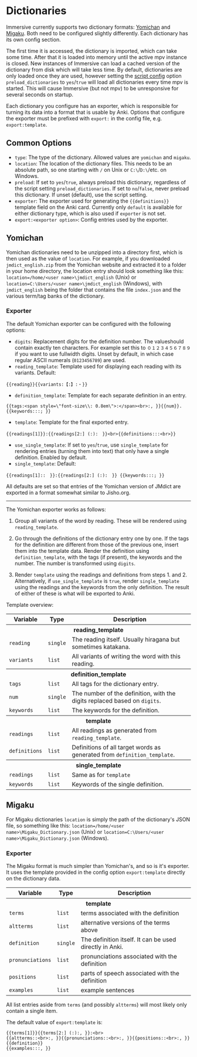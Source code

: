 # Dictionaries

Immersive currently supports two dictionary formats:
[Yomichan](https://foosoft.net/projects/yomichan/) and
[Migaku](https://ankiweb.net/shared/info/1655992655). Both need to be
configured slightly differently. Each dictionary has its own config section.

The first time it is accessed, the dictionary is imported, which can take some
time. After that it is loaded into memory until the active mpv instance is
closed. New instances of Immersive can load a cached version of the dictionary
from disk which will take less time. By default, dictionaries are only loaded
once they are used, however setting the [script config](doc/script-config.md)
option `preload_dictionaries` to `yes`/`true` will load all dictionaries every
time mpv is started. This will cause Immersive (but not mpv) to be
unresponsive for several seconds on startup.

Each dictionary you configure has an exporter, which is responsible for
turning its data into a format that is usable by Anki. Options that configure
the exporter must be prefixed with `export:` in the config file, e.g.
`export:template`.

## Common Options

- `type`: The type of the dictionary. Allowed values are `yomichan` and `migaku`.
- `location`: The location of the dictionary files. This needs to be an absolute
  path, so one starting with `/` on Unix or `C:\`/`D:\`/etc. on Windows.
- `preload`: If set to `yes`/`true`, always preload this dictionary,
  regardless of the script setting `preload_dictionaries`. If set to
  `no`/`false`, never preload this dictionary. If unset (default), use the
  script setting.
- `exporter`: The exporter used for generating the `{{definitions}}` template
  field on the Anki card. Currently only `default` is available for either
  dictionary type, which is also used if `exporter` is not set.
- `export:<exporter option>`: Config entries used by the exporter.


## Yomichan

Yomichan dictionaries need to be unzipped into a directory first, which is
then used as the value of `location`. For example, if you downloaded
`jmdict_english.zip` from the Yomichan website and extracted it to a folder in
your home directory, the location entry should look something like this:
`location=/home/<user name>\jmdict_english` (Unix) or `location=C:\Users/<user
name>\jmdict_english` (Windows), with `jmdict_english` being the folder that
contains the file `index.json` and the various term/tag banks of the
dictionary.

### Exporter

The default Yomichan exporter can be configured with the following options:

- `digits`: Replacement digits for the definition number. The valueshould
  contain exactly ten characters. For example set this to `０１２３４５６７８９` if you
  want to use fullwidth digits. Unset by default, in which case regular ASCII
  numerals (`0123456789`) are used.
- `reading_template`: Template used for displaying each reading with its
  variants. Default:

```
{{reading}}{{variants:【:】:・}}
```

- `definition_template`: Template for each separate definition in an entry.

```
{{tags:<span style=\"font-size\\: 0.8em\">:</span><br>:, }}{{num}}. {{keywords:::; }}
```

- `template`: Template for the final exported entry.

```
{{readings[1]}}:{{readings[2:] (:):　}}<br>{{definitions:::<br>}}
```

- `use_single_template`: If set to `yes`/`true`, use `single_template` for
  rendering entries (turning them into text) that only have a single definition.
  Enabled by default.
- `single_template`: Default:

```
{{readings[1]::　}}:{{readings[2:] (:):　}} {{keywords:::; }}
```

All defaults are set so that entries of the Yomichan version of JMdict are
exported in a format somewhat similar to Jisho.org.

---

The Yomichan exporter works as follows:

1. Group all variants of the word by reading. These will be rendered using
   `reading_template`.

2. Go through the definitions of the dictionary entry one by one. If the tags
   for the definition are different from those of the previous one, insert them
   into the template data. Render the definition using `definition_template`,
   with the tags (if present), the keywords and the number. The number is
   transformed using `digits`.

3. Render `template` using the readings and definitions from steps 1. and 2.
   Alternatively, if `use_single_template` is `true`, render `single_template`
   using the readings and the keywords from the only definition. The result of
   either of these is what will be exported to Anki.

Template overview:

<table>
	<tr>
		<th>Variable</th>
		<th>Type</th>
		<th>Description</th>
	</tr>
	<tr>
		<th colspan="3">reading_template</th>
	</tr>
	<tr>
		<td><code>reading</code></td>
		<td><code>single</code></td>
		<td>The reading itself. Usually hiragana but sometimes katakana.</td>
	</tr>
	<tr>
		<td><code>variants</code></td>
		<td><code>list</code></td>
		<td>All variants of writing the word with this reading.</td>
	</tr>
	<tr>
		<th colspan="3">definition_template</th>
	</tr>
	<tr>
		<td><code>tags</code></td>
		<td><code>list</code></td>
		<td>All tags for the dictionary entry.</td>
	<tr>
		<td><code>num</code></td>
		<td><code>single</code></td>
		<td>The number of the definition, with the digits replaced based on <code>digits</code>.</td>
	<tr>
		<td><code>keywords</code></td>
		<td><code>list</code></td>
		<td>The keywords for the definition.</td>
	<tr>
		<th colspan="3">template</th>
	</tr>
	<tr>
		<td><code>readings</code></td>
		<td><code>list</code></td>
		<td>All readings as generated from <code>reading_template</code>.</td>
	</tr>
	<tr>
		<td><code>definitions</code></td>
		<td><code>list</code></td>
		<td>Definitions of all target words as generated from <code>definition_template</code>.</td>
	</tr>
	<tr>
		<th colspan="3">single_template</th>
	</tr>
	<tr>
		<td><code>readings</code></td>
		<td><code>list</code></td>
		<td>Same as for <code>template</code></td>
	</tr>
	<tr>
		<td><code>keywords</code></td>
		<td><code>list</code></td>
		<td>Keywords of the single definition.</td>
	</tr>
</table>


## Migaku

For Migaku dictionaries `location` is simply the path of the dictionary's JSON
file, so something like this: `location=/home/<user
name>\Migaku_Dictionary.json` (Unix) or `location=C:\Users/<user
name>\Migaku_Dictionary.json` (Windows).

### Exporter

The Migaku format is much simpler than Yomichan's, and so is it's exporter. It
uses the template provided in the config option `export:template` directly on
the dictionary data.

<table>
	<tr>
		<th>Variable</th>
		<th>Type</th>
		<th>Description</th>
	</tr>
	<tr>
		<th colspan="3">template</th>
	</tr>
	<tr>
		<td><code>terms</code></td>
		<td><code>list</code></td>
		<td>terms associated with the definition</td>
	</tr>
	<tr>
		<td><code>altterms</code></td>
		<td><code>list</code></td>
		<td>alternative versions of the terms above</td>
	</tr>
	<tr>
		<td><code>definition</code></td>
		<td><code>single</code></td>
		<td>The definition itself. It can be used directly in Anki.</td>
	</tr>
	<tr>
		<td><code>pronunciations</code></td>
		<td><code>list</code></td>
		<td>pronunciations associated with the definition</td>
	</tr>
	<tr>
		<td><code>positions</code></td>
		<td><code>list</code></td>
		<td>parts of speech associated with the definition</td>
	</tr>
	<tr>
		<td><code>examples</code></td>
		<td><code>list</code></td>
		<td>example sentences</td>
	</tr>
</table>

All list entries aside from `terms` (and possibly `altterms`) will most likely
only contain a single item.

The default value of `export:template` is:

```
{{terms[1]}}{{terms[2:] (:):, }}:<br>
{{altterms::<br>:, }}{{pronunciations::<br>:, }}{{positions::<br>:, }}
{{definition}}
{{examples:::, }}
```

